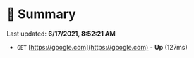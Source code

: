 # 📖 Summary
Last updated: **6/17/2021, 8:52:21 AM**

- `GET` [https://google.com](https://google.com) - **Up** (127ms)

